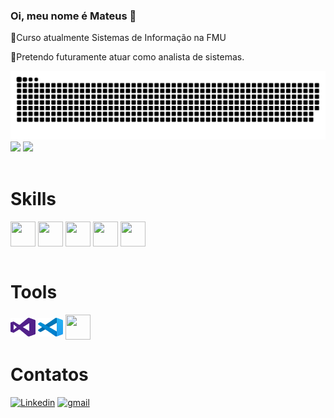 ### Oi, meu nome é Mateus 👋



💬Curso atualmente Sistemas de Informação na FMU

🤔Pretendo futuramente atuar como analista de sistemas.
<div align="center">
  <a href="https://1999azzar.github.io/1999AZZAR/">
  <img  src="https://github.com/1999AZZAR/1999AZZAR/blob/main/resources/img/grid-snake.svg"
       alt="snake" /></a>
</div>
<img height="180em" src="https://github-readme-stats.vercel.app/api?username=ngoteus&show_icons=true&theme=highcontrast">
<img height="180em" src=https://github-readme-stats.vercel.app/api/top-langs/?username=ngoteus&layout=compact&theme=highcontrast>

<div style="display: inline_block"><br>
  <h1>Skills</h1>
<img align="center" height="40" width="40" src="https://cdn.jsdelivr.net/gh/devicons/devicon/icons/csharp/csharp-original.svg">
<img align="center" height="40" width="40" src="https://cdn.jsdelivr.net/gh/devicons/devicon/icons/css3/css3-original.svg">
<img align="center" height="40" width="40" src="https://cdn.jsdelivr.net/gh/devicons/devicon/icons/html5/html5-original.svg">
<img align="center" height="40" width="40" src="https://cdn.jsdelivr.net/gh/devicons/devicon/icons/javascript/javascript-plain.svg">
<img align="center" height="40" width="40" src="https://cdn.jsdelivr.net/gh/devicons/devicon/icons/git/git-original.svg">
<img align="center"
</div>

<div sytle="display: inlineblock"><br>
  <h1>Tools</h1>
  <img align="center" alt="visualstudio" height="30" width="40" src="https://github.com/devicons/devicon/blob/master/icons/visualstudio/visualstudio-plain.svg">
  <img align="center" alt="vscode" height="30" width="40" src="https://github.com/devicons/devicon/blob/master/icons/vscode/vscode-original.svg">
  <img align="center" height="40" width="40" src="https://cdn.jsdelivr.net/gh/devicons/devicon/icons/figma/figma-original.svg">
</div>


<h1>Contatos</h1>

[![Linkedin](https://img.shields.io/badge/LinkedIn-0077B5?style=for-the-badge&logo=linkedin&logoColor=white)](https://www.linkedin.com/in/mateus-moura-a6b615234/)
[![gmail](https://img.shields.io/badge/Gmail-D14836?style=for-the-badge&logo=gmail&logoColor=white)](mailto:mateusmouraferreira8@gmail.com)



